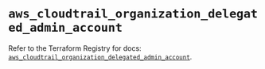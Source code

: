 # `aws_cloudtrail_organization_delegated_admin_account`

Refer to the Terraform Registry for docs: [`aws_cloudtrail_organization_delegated_admin_account`](https://registry.terraform.io/providers/hashicorp/aws/5.70.0/docs/resources/cloudtrail_organization_delegated_admin_account).
